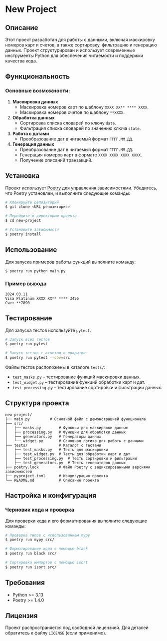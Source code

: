 # New Project

## Описание

Этот проект разработан для работы с данными, включая маскировку номеров карт и счетов, а также сортировку, фильтрацию и
генерацию данных. Проект структурирован и использует современные инструменты Python для обеспечения читаемости и поддержки качества кода.
## Функциональность

### Основные возможности:
1. **Маскировка данных**
   - Маскировка номеров карт по шаблону `XXXX XX** **** XXXX`.
   - Маскировка номеров счетов по шаблону `**XXXX`.
2. **Обработка данных**
   - Сортировка списка словарей по ключу `date`.
   - Фильтрация списка словарей по значению ключа `state`.
3. **Работа с датами**
   - Преобразование дат в читаемый формат `ГГГГ.ММ.ДД`.
4. **Генерация данных**
   - Преобразование дат в читаемый формат `ГГГГ.ММ.ДД`.
   - Генерация номеров карт в формате `XXXX XXXX XXXX XXXX`.
   - Получение описаний транзакций.

## Установка

Проект использует [Poetry](https://python-poetry.org/) для управления зависимостями. Убедитесь, что Poetry установлен, и выполните следующие команды:

```bash
# Клонируйте репозиторий
$ git clone <URL репозитория>

# Перейдите в директорию проекта
$ cd new-project

# Установите зависимости
$ poetry install
```

## Использование

Для запуска примеров работы функций выполните команду:

```bash
$ poetry run python main.py
```

### Пример вывода

```plaintext
2024.03.11
Visa Platinum XXXX XX** **** 3456
Счет **7890
```

## Тестирование

Для запуска тестов используйте `pytest`. 

```bash
# Запуск всех тестов
$ poetry run pytest

# Запуск тестов с отчетом о покрытии
$ poetry run pytest --cov=src
```

Файлы тестов расположены в каталоге `tests/`:
- `test_masks.py` – тестирование функций маскировки данных.
- `test_widget.py` – тестирование функций обработки карт и дат.
- `test_processing.py` – тестирование сортировки и фильтрации данных.

## Структура проекта

```
new-project/
├── main.py         # Основной файл с демонстрацией функционала
├── src/
│   ├── masks.py        # Функции для маскировки данных
│   ├── processing.py   # Функции для обработки данных
│   ├── generators.py   # Генераторы данных
│   └── widget.py       # Основная логика для работы с данными
├── tests/              # Каталог с тестами
│   ├── test_masks.py   # Тесты для маскировки
│   ├── test_widget.py  # Тесты для обработки карт и дат
│   ├── test_processing.py  # Тесты сортировки и фильтрации
│   ├── test_generators.py  # Тесты генераторов данных
├── poetry.lock         # Файл Poetry с зафиксированными версиями зависимостей
├── pyproject.toml      # Конфигурация проекта
└── README.md           # Описание проекта
```

## Настройка и конфигурация

### Черновик кода и проверка
Для проверки кода и его форматирования выполните следующие команды:

```bash
# Проверка типов с использованием mypy
$ poetry run mypy src/

# Форматирование кода с помощью black
$ poetry run black src/

# Сортировка импортов с помощью isort
$ poetry run isort src/
```

## Требования

- Python >= 3.13
- Poetry >= 1.4.0

## Лицензия

Проект распространяется под свободной лицензией. Для деталей обратитесь к файлу `LICENSE` (если применимо).
